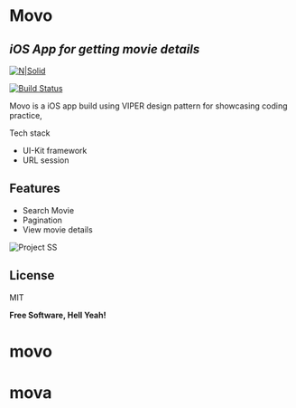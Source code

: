 # Movo
## _iOS App for getting movie details_

[![N|Solid](https://www.programmableweb.com/sites/default/files/OMDb.jpg)](https://nodesource.com/products/nsolid)

[![Build Status](https://travis-ci.org/joemccann/dillinger.svg?branch=master)](https://travis-ci.org/joemccann/dillinger)

Movo is a iOS app build using VIPER design pattern for showcasing coding practice,

Tech stack
- UI-Kit framework
- URL session

## Features

- Search Movie
- Pagination
- View movie details
 
 ![Project SS](https://user-images.githubusercontent.com/40399665/188304356-1b85d3e4-0ace-48dc-b142-dbe9ee6f7be6.png)

## License
MIT

**Free Software, Hell Yeah!**
 # movo
# mova
